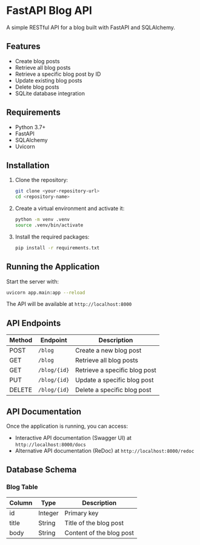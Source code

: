 # FastAPI Blog API

A simple RESTful API for a blog built with FastAPI and SQLAlchemy.

## Features

- Create blog posts
- Retrieve all blog posts
- Retrieve a specific blog post by ID
- Update existing blog posts
- Delete blog posts
- SQLite database integration

## Requirements

- Python 3.7+
- FastAPI
- SQLAlchemy
- Uvicorn

## Installation

1. Clone the repository:
   ```bash
   git clone <your-repository-url>
   cd <repository-name>
   ```

2. Create a virtual environment and activate it:
   ```bash
   python -m venv .venv
   source .venv/bin/activate
   ```

3. Install the required packages:
   ```bash
   pip install -r requirements.txt
   ```

## Running the Application

Start the server with:
   ```bash
   uvicorn app.main:app --reload
   ```

The API will be available at `http://localhost:8000`

## API Endpoints

| Method | Endpoint | Description |
|--------|----------|-------------|
| POST | `/blog` | Create a new blog post |
| GET | `/blog` | Retrieve all blog posts |
| GET | `/blog/{id}` | Retrieve a specific blog post |
| PUT | `/blog/{id}` | Update a specific blog post |
| DELETE | `/blog/{id}` | Delete a specific blog post |

## API Documentation

Once the application is running, you can access:
- Interactive API documentation (Swagger UI) at `http://localhost:8000/docs`
- Alternative API documentation (ReDoc) at `http://localhost:8000/redoc`


## Database Schema

### Blog Table
| Column | Type | Description |
|--------|------|-------------|
| id | Integer | Primary key |
| title | String | Title of the blog post |
| body | String | Content of the blog post |
